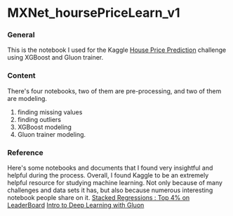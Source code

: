 # MXNet_hoursePriceLearn_v1

### **General**  
This is the notebook I used for the Kaggle [House Price Prediction](https://www.kaggle.com/c/house-prices-advanced-regression-techniques) challenge using XGBoost and Gluon trainer.

### **Content**
There's four notebooks, two of them are pre-processing, and two of them are modeling.
1. finding missing values
2. finding outliers
3. XGBoost modeling
4. Gluon trainer modeling.

### **Reference**
Here's some notebooks and documents that I found very insightful and helpful during the process. Overall, I found Kaggle to be an extremely helpful resource for studying machine learning. Not only because of many challenges and data sets it has, but also because numerous interesting notebook people share on it.
[Stacked Regressions : Top 4% on LeaderBoard](https://www.kaggle.com/serigne/stacked-regressions-top-4-on-leaderboard)
[Intro to Deep Learning with Gluon](http://zh.gluon.ai/chapter_deep-learning-basics/index.html)
